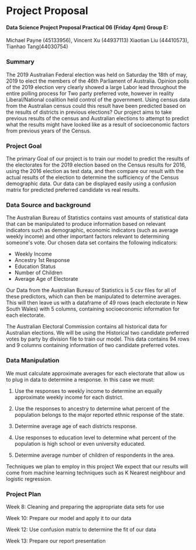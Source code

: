 # Project Proposal

#### Data Science Project Proposal Practical 06 (Friday 4pm) Group E:

Michael Payne (45133956), Vincent Xu (44937113) Xiaotian Liu (44410573), Tianhao Tang(44030754)

### Summary

The 2019 Australian Federal election was held on Saturday the 18th of may, 2019 to elect the members of the 46th Parliament of Australia. Opinion polls of the 2019 election very clearly showed a large Labor lead throughout the entire polling process for Two party preferred vote, however in reality Liberal/National coalition held control of the government. Using census data from the Australian census could this result have been predicted based on the results of districts in previous elections? Our project aims to take previous results of the census and Australian elections to attempt to predict what the results might have looked like as a result of socioeconomic factors from previous years of the Census.

### Project Goal

The primary Goal of our project is to train our model to predict the results of the electorates for the 2019 election based on the Census results for 2016, using the 2016 election as test data, and then compare our result with the actual results of the election to determine the sufficiency of the Census demographic data. Our data can be displayed easily using a confusion matrix for predicted preferred candidate vs real results.

### Data Source and background

The Australian Bureau of Statistics contains vast amounts of statistical data that can be manipulated to produce information based on relevant indicators such as demographic, economic indicators (such as average weekly income) and other important factors relevant to determining someone's vote. Our chosen data set contains the following indicators:

* Weekly Income
* Ancestry 1st Response
* Education Status
* Number of Children 
* Average Age of Electorate

Our Data from the Australian Bureau of Statistics is 5 csv files for all of these predictors, which can then be manipulated to determine averages. This will then leave us with a dataframe of 49 rows (each electorate in New South Wales) with 5 columns, containing socioeconomic information for each electorate.

The Australian Electoral Commission contains all historical data for Australian elections. We will be using the Historical two candidate preferred votes by party by division file to train our model. This data contains 94 rows and 9 columns containing information of two candidate preferred votes.

### Data Manipulation

We must calculate approximate averages for each electorate that allow us to plug in data to determine a response. In this case we must: 

1. Use the responses to weekly income to determine an equally approximate weekly income for each district. 

2. Use the responses to ancestry to determine what percent of the population belongs to the major reported ethnic response of the state. 
3. Determine average age of each districts response.
4. Use responses to education level to determine what percent of the population is high school or even university educated. 
5. Determine average number of children of respondents in the area.

Techniques we plan to employ in this project We expect that our results will come from machine learning techniques such as K Nearest neighbour and logistic regression.

### Project Plan

Week 8: Cleaning and preparing the appropriate data sets for use

Week 10: Prepare our model and apply it to our data

Week 12: Use confusion matrix to determine the fit of our data

Week 13: Prepare our report presentation